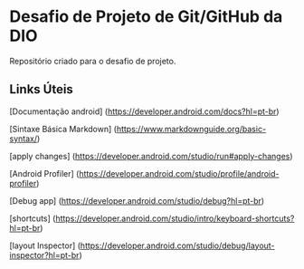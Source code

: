 # Desafio de Projeto de Git/GitHub da DIO
Repositório criado para o desafio de projeto.

## Links Úteis 

[Documentação android]    (https://developer.android.com/docs?hl=pt-br)

[Sintaxe Básica Markdown] (https://www.markdownguide.org/basic-syntax/)

[apply changes]           (https://developer.android.com/studio/run#apply-changes)

[Android Profiler]        (https://developer.android.com/studio/profile/android-profiler)

[Debug app]               (https://developer.android.com/studio/debug?hl=pt-br)

[shortcuts]               (https://developer.android.com/studio/intro/keyboard-shortcuts?hl=pt-br)

[layout Inspector]        (https://developer.android.com/studio/debug/layout-inspector?hl=pt-br)

